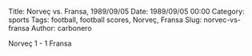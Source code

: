 Title: Norveç vs. Fransa, 1989/09/05
Date: 1989/09/05 00:00
Category: sports
Tags: football, football scores, Norveç, Fransa
Slug: norvec-vs-fransa
Author: carbonero


Norveç 1 - 1 Fransa
